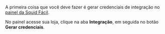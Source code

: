 A primeira coisa que você deve fazer é gerar credenciais de integração no [painel da Squid Fácil](https://app.squidfacil.com.br/painel).

No painel acesse sua loja, clique na aba **Integração**, em seguida no botão **Gerar credenciais**. 
